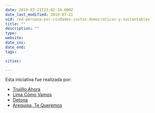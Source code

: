 ```yaml
---
date: 2019-07-21T23:02:24.000Z
date_last_modified: 2019-07-21
uid: red-peruana-por-ciudades-justas-democraticas-y-sustentables
title: ""
description: ""
type: 
website: 
date_ini: 
date_end: 
tags:

cities: 

---
```


Esta iniciativa fue realizada por:

- [Trujillo Ahora](/i/trujillo-ahora.html)
- [Lima Cómo Vamos](/i/lima-como-vamos.html)
- [Detona](/i/detona.html)
- [Arequipa, Te Queremos](/i/arequipa-te-queremos.html)
